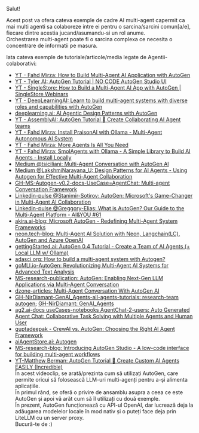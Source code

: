 Salut!

Acest post va ofera cateva exemple de cadre AI multi-agent capermit ca mai multi agenti sa colaboreze intre ei pentru o sarcina/sarcini comun[a/e], fiecare dintre acestia jucand/asumandu-si un rol anume. 
<br/>Orchestrarea multi-agent poate fi o sarcina complexa ce necesita o concentrare de informatii pe masura.

Iata cateva exemple de tutoriale/articole/media legate de Agentii-colaborativi:

 - [YT - Fahd Mirza: How to Build Multi-Agent AI Application with AutoGen](https://www.youtube.com/watch?v=YU9TmHcmjC4)
 - [YT - Tyler AI: AutoGen Tutorial | NO CODE AutoGen Studio UI](https://www.youtube.com/watch?v=ZmduUzy5--o&ab_channel=TylerAI)
 - [YT - SingleStore: How to Build a Multi-Agent AI App with AutoGen | SingleStore Webinars](https://www.youtube.com/watch?v=_6g5X4EmRBE&ab_channel=SingleStore)
 - [YT - DeepLearningAI: Learn to build multi-agent systems with diverse roles and capabilities with AutoGen](https://www.youtube.com/watch?v=6gnvm-8NEmA&ab_channel=DeepLearningAI)
 - [deeplearning.ai: AI Agentic Design Patterns with AutoGen](https://www.deeplearning.ai/short-courses/ai-agentic-design-patterns-with-autogen/)
 - [YT - AssemblyAI: AutoGen Tutorial 🤖 Create Collaborating AI Agent teams](https://www.youtube.com/watch?v=0GyJ3FLHR1o&ab_channel=AssemblyAI)
 - [YT - Fahd Mirza: Install PraisonAI with Ollama - Multi-Agent Autonomous AI System](https://www.youtube.com/watch?v=wJzeg6IUzJY)
 - [YT - Fahd Mirza: More Agents Is All You Need](https://www.youtube.com/watch?v=awbsdnPkPLA&ab_channel=FahdMirza)
 - [YT - Fahd Mirza: SmolAgents with Ollama - A Simple Library to Build AI Agents - Install Locally](https://www.youtube.com/watch?v=pOBwIvpGWvU&ab_channel=FahdMirza)
 - [Medium @tsiciliani: Multi-Agent Conversation with AutoGen AI](https://medium.com/@tsiciliani/multi-agent-conversation-with-autogen-ai-52a48240e698)
 - [Medium @LakshmiNarayana_U: Design Patterns for AI Agents - Using Autogen for Effective Multi-Agent Collaboration](https://medium.com/@LakshmiNarayana_U/design-patterns-for-ai-agents-using-autogen-for-effective-multi-agent-collaboration-5f1067a7c63b)
 - [GH-MS-Autogen-v0.2-docs-UseCase=AgentChat: Multi-agent Conversation Framework](https://microsoft.github.io/autogen/0.2/docs/Use-Cases/agent_chat/)
 - [Linkedin-pulse @Stanimir-Sotirov: AutoGen: Microsoft's Game-Changer in Multi-Agent AI Collaboration](https://www.linkedin.com/pulse/autogen-microsofts-game-changer-multi-agent-ai-sotirov/)
 - [Linkedin-pulse @Greggory-Elias: What is AutoGen? Our Guide to the Multi-Agent Platform - AI&YOU #61](https://www.linkedin.com/pulse/what-autogen-our-guide-multi-agent-platform-aiyou-61-greggory-elias-mfvje/)
 - [akira.ai-blog: Microsoft AutoGen - Redefining Multi-Agent System Frameworks](https://www.akira.ai/blog/microsoft-autogen-with-multi-agent-system)
 - [neon.tech-blog: Multi-Agent AI Solution with Neon, Langchain(LC), AutoGen and Azure OpenAI](https://neon.tech/blog/multi-agent-ai-solution-with-neon-langchain-autogen-and-azure-openai)
 - [gettingStarted.ai: AutoGen 0.4 Tutorial - Create a Team of AI Agents (+ Local LLM w/ Ollama)](https://www.gettingstarted.ai/autogen-multi-agent-workflow-tutorial/)
 - [adasci.org: How to build a multi-agent system with Autogen?](https://adasci.org/how-to-build-a-multi-agent-system-with-autogen/)
 - [goMLl.io-AutoGen: Revolutionizing Multi-Agent AI Systems for Advanced Text Analysis](https://www.goml.io/autogen-revolutionizing-multi-agent-ai-systems-for-advanced-text-analysis/)
 - [MS-research-publication: AutoGen: Enabling Next-Gen LLM Applications via Multi-Agent Conversation](https://www.microsoft.com/en-us/research/publication/autogen-enabling-next-gen-llm-applications-via-multi-agent-conversation-framework/)
 - [dzone-articles: Multi-Agent Conversation With AutoGen AI](https://dzone.com/articles/multi-agent-conversation-with-autogen-ai)
 - [GH-NirDiamant-GenAI_Agents-all-agents-tutorials: research-team autogen](https://github.com/NirDiamant/GenAI_Agents/blob/main/all_agents_tutorials/research_team_autogen.ipynb); [GH-NirDiamant: GenAI_Agents](https://github.com/NirDiamant/GenAI_Agents/tree/main)
 - [ag2.ai-docs useCases-notebooks AgentChat-2-users: Auto Generated Agent Chat: Collaborative Task Solving with Multiple Agents and Human User](https://docs.ag2.ai/docs/use-cases/notebooks/notebooks/agentchat_two_users)
 - [guptadeepak - CrewAI vs. AutoGen: Choosing the Right AI Agent Framework](https://guptadeepak.com/crewai-vs-autogen-choosing-the-right-ai-agent-framework/)
 - [aiAgentStore.ai: Autogen](https://aiagentstore.ai/ai-agent/autogen)
 - [MS-research-blog: Introducing AutoGen Studio - A low-code interface for building multi-agent workflows](https://www.microsoft.com/en-us/research/blog/introducing-autogen-studio-a-low-code-interface-for-building-multi-agent-workflows/)
 - [YT-Matthew Berman: AutoGen Tutorial 🚀 Create Custom AI Agents EASILY (Incredible)](https://www.youtube.com/watch?v=vU2S6dVf79M&ab_channel=MatthewBerman)
   <br/>În acest videoclip, se arată/prezinta cum să utilizați AutoGen, care permite oricui să folosească LLM-uri multi-agenți pentru a-și alimenta aplicațiile.
   <br/>În primul rând, se oferă o privire de ansamblu asupra a ceea ce este AutoGen și apoi vă arăt cum să îl utilizați cu două exemple.
   <br/>În prezent, AutoGen funcționează cu API-ul OpenAI, dar lucrează deja la adăugarea modelelor locale în mod nativ și o puteți face deja prin LiteLLM cu un server proxy.
   <br/>Bucură-te de :) 
